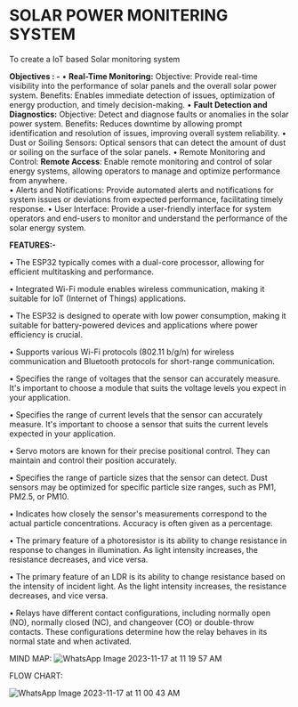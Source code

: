 # SOLAR POWER MONITERING SYSTEM
To create a IoT based Solar monitoring system


**Objectives : -**
•	**Real-Time Monitoring:**  Objective: Provide real-time visibility into the performance of solar panels and the overall solar power system.  Benefits: Enables immediate detection of issues, optimization of energy production, and timely decision-making.
•	**Fault Detection and Diagnostics:**  Objective: Detect and diagnose faults or anomalies in the solar power system.   Benefits: Reduces downtime by allowing prompt identification and resolution of issues, improving overall system reliability.
•	Dust or Soiling Sensors: Optical sensors that can detect the amount of dust or soiling on the surface of the solar panels.
•	Remote Monitoring and Control:
**Remote Access**: Enable remote monitoring and control of solar energy systems, allowing operators to manage and optimize performance from anywhere.    
•	Alerts and Notifications: Provide automated alerts and notifications for system issues or deviations from expected performance, facilitating timely response.
•	User Interface: Provide a user-friendly interface for system operators and end-users to monitor and understand the performance of the solar energy system.


**FEATURES:-**

•	The ESP32 typically comes with a dual-core processor, allowing for efficient multitasking and performance.

•	Integrated Wi-Fi module enables wireless communication, making it suitable for IoT (Internet of Things) applications.

•	The ESP32 is designed to operate with low power consumption, making it suitable for battery-powered devices and applications where power efficiency is crucial.

•	Supports various Wi-Fi protocols (802.11 b/g/n) for wireless communication and Bluetooth protocols for short-range communication.

•	Specifies the range of voltages that the sensor can accurately measure. It's important to choose a module that suits the voltage levels you expect in your application.

•	Specifies the range of current levels that the sensor can accurately measure. It's important to choose a sensor that suits the current levels expected in your application.

•	Servo motors are known for their precise positional control. They can maintain and control their position accurately.

•	Specifies the range of particle sizes that the sensor can detect. Dust sensors may be optimized for specific particle size ranges, such as PM1, PM2.5, or PM10.

•	Indicates how closely the sensor's measurements correspond to the actual particle concentrations. Accuracy is often given as a percentage.

•	The primary feature of a photoresistor is its ability to change resistance in response to changes in illumination. As light intensity increases, the resistance decreases, and vice versa.

•	The primary feature of an LDR is its ability to change resistance based on the intensity of incident light. As the light intensity increases, the resistance decreases, and vice versa.

•	Relays have different contact configurations, including normally open (NO), normally closed (NC), and changeover (CO) or double-throw contacts. These configurations determine how the relay behaves in its normal state and when activated.

MIND MAP:
![WhatsApp Image 2023-11-17 at 11 19 57 AM](https://github.com/Vishnusant9880/CIRCUITS/assets/109665724/8336300a-7651-4449-a286-6b2301419202)

FLOW CHART:

![WhatsApp Image 2023-11-17 at 11 00 43 AM](https://github.com/Vishnusant9880/CIRCUITS/assets/109665724/90fe5aa5-2221-45da-bfa2-26e2e938e9c9)




